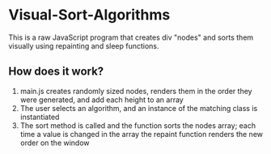# Visual-Sort-Algorithms

This is a raw JavaScript program that creates div "nodes" and sorts them visually using repainting and sleep functions.

## How does it work?

1. main.js creates randomly sized nodes, renders them in the order they were generated, and add each height to an array
2. The user selects an algorithm, and an instance of the matching class is instantiated
3. The sort method is called and the function sorts the nodes array; each time a value is changed in the array the repaint function renders the new order on the window
